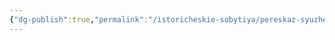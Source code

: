 ```yaml
---
{"dg-publish":true,"permalink":"/istoricheskie-sobytiya/pereskaz-syuzheta-vetra-grejvforta/","dgPassFrontmatter":true}
---
```


